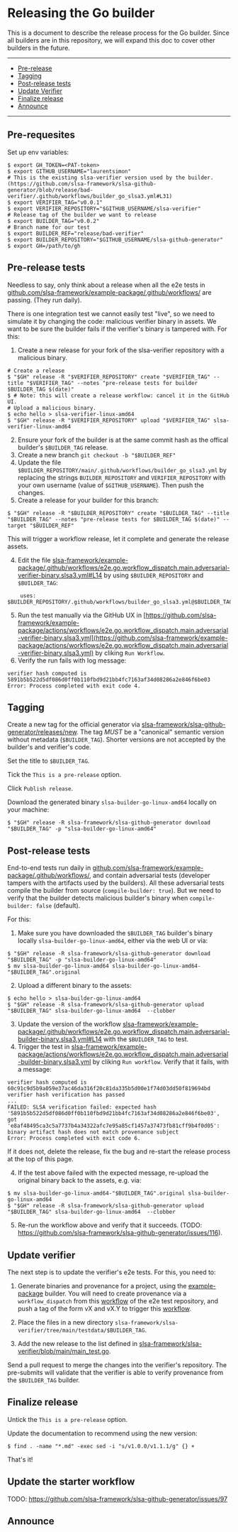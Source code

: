 # Releasing the Go builder

This is a  document to describe the release process for the Go builder. Since all builders are in this repository, we will expand this doc to cover other builders in the future.

---

- [Pre-release](#pre-release-tests)
- [Tagging](#tagging)
- [Post-release tests](#post-release-tests)
- [Update Verifier](#update-verifier)
- [Finalize release](#finalize-release)
- [Announce](#announce)

---

## Pre-requesites

Set up env variables:
```
$ export GH_TOKEN=<PAT-token>
$ export GITHUB_USERNAME="laurentsimon"
# This is the existing slsa-verifier version used by the builder. (https://github.com/slsa-framework/slsa-github-generator/blob/release/bad-verifier/.github/workflows/builder_go_slsa3.yml#L31)
$ export VERIFIER_TAG="v0.0.1" 
$ export VERIFIER_REPOSITORY="$GITHUB_USERNAME/slsa-verifier"
# Release tag of the builder we want to release
$ export BUILDER_TAG="v0.0.2" 
# Branch name for our test
$ export BUILDER_REF="release/bad-verifier"
$ export BUILDER_REPOSITORY="$GITHUB_USERNAME/slsa-github-generator"
$ export GH=/path/to/gh
```

## Pre-release tests

Needless to say, only think about a release when all the e2e tests in [github.com/slsa-framework/example-package/.github/workflows/](github.com/slsa-framework/example-package/.github/workflows/) are passing. (They run daily).

There is one integration test we cannot easily test "live", so we need to simulate it by changing the code: malicious verifier binary in assets. We want to be sure the builder fails if the verifier's binary is tampered with. For this:

1. Create a new release for your fork of the slsa-verifier repository with a malicious binary. 
```
# Create a release
$ "$GH" release -R "$VERIFIER_REPOSITORY" create "$VERIFIER_TAG" --title "$VERIFIER_TAG" --notes "pre-release tests for builder $BUILDER_TAG $(date)"
$ # Note: this will create a release workflow: cancel it in the GitHub UI.
# Upload a malicious binary.
$ echo hello > slsa-verifier-linux-amd64
$ "$GH" release -R "$VERIFIER_REPOSITORY" upload "$VERIFIER_TAG" slsa-verifier-linux-amd64
```
2. Ensure your fork of the builder is at the same commit hash as the offical builder's `$BUILDER_TAG` release.
3. Create a new branch `git checkout -b "$BUILDER_REF"`
4. Update the file `$BUILDER_REPOSITORY/main/.github/workflows/builder_go_slsa3.yml` by replacing the strings `BUILDER_REPOSITORY` and `VERIFIER_REPOSITORY` with your own username (value of `$GITHUB_USERNAME`). Then push the changes.
3. Create a release for your builder for this branch:
```
$ "$GH" release -R "$BUILDER_REPOSITORY" create "$BUILDER_TAG" --title "$BUILDER_TAG" --notes "pre-release tests for $BUILDER_TAG $(date)" --target "$BUILDER_REF"
```
This will trigger a workflow release, let it complete and generate the release assets.

4. Edit the file [slsa-framework/example-package/.github/workflows/e2e.go.workflow_dispatch.main.adversarial-verifier-binary.slsa3.yml#L14](https://github.com/slsa-framework/example-package/blob/main/.github/workflows/e2e.go.workflow_dispatch.main.adversarial-verifier-binary.slsa3.yml#L14) by using `$BUILDER_REPOSITORY` and `$BUILDER_TAG`:
```
    uses: $BUILDER_REPOSITORY/.github/workflows/builder_go_slsa3.yml@$BUILDER_TAG
```
5. Run the test manually via the GitHub UX in [https://github.com/slsa-framework/example-package/actions/workflows/e2e.go.workflow_dispatch.main.adversarial-verifier-binary.slsa3.yml](https://github.com/slsa-framework/example-package/actions/workflows/e2e.go.workflow_dispatch.main.adversarial-verifier-binary.slsa3.yml) by cliking `Run Workflow`.
6. Verify the run fails with log message:
```
verifier hash computed is 5891b5b522d5df086d0ff0b110fbd9d21bb4fc7163af34d08286a2e846f6be03
Error: Process completed with exit code 4.
```

## Tagging

Create a new tag for the official generator via [slsa-framework/slsa-github-generator/releases/new](https://github.com/slsa-framework/slsa-github-generator/releases/new). 
The tag *MUST* be a "canonical" semantic version without metadata (`$BUILDER_TAG`). Shorter versions are not accepted by the builder's and verifier's code. 

Set the title to `$BUILDER_TAG`.

Tick the `This is a pre-release` option.

Click `Publish release`.

Download the generated binary `slsa-builder-go-linux-amd64` locally on your machine:
```
$ "$GH" release -R slsa-framework/slsa-github-generator download "$BUILDER_TAG" -p "slsa-builder-go-linux-amd64"
```

## Post-release tests

End-to-end tests run daily in [github.com/slsa-framework/example-package/.github/workflows/](github.com/slsa-framework/example-package/.github/workflows/), and contain adversarial tests (developer tampers with the artifacts used by the builders). All these adversarial tests compile the builder from source (`compile-builder: true`). But we need to verify that the builder detects malicious builder's binary when `compile-builder: false` (default).

For this:
1. Make sure you have downloaded the `$BUILDER_TAG` builder's binary locally `slsa-builder-go-linux-amd64`, either via the web UI or via:
```
$ "$GH" release -R slsa-framework/slsa-github-generator download "$BUILDER_TAG" -p "slsa-builder-go-linux-amd64"
$ mv slsa-builder-go-linux-amd64 slsa-builder-go-linux-amd64-"$BUILDER_TAG".original
```
2. Upload a different binary to the assets:
```
$ echo hello > slsa-builder-go-linux-amd64
$ "$GH" release -R slsa-framework/slsa-github-generator upload "$BUILDER_TAG" slsa-builder-go-linux-amd64  --clobber
```
3. Update the version of the workflow [slsa-framework/example-package/.github/workflows/e2e.go.workflow_dispatch.main.adversarial-builder-binary.slsa3.yml#L14](https://github.com/slsa-framework/example-package/blob/main/.github/workflows/e2e.go.workflow_dispatch.main.adversarial-builder-binary.slsa3.yml#L14) with the `$BUILDER_TAG` to test.
4. Trigger the test in [slsa-framework/example-package/actions/workflows/e2e.go.workflow_dispatch.main.adversarial-builder-binary.slsa3.yml](https://github.com/slsa-framework/example-package/actions/workflows/e2e.go.workflow_dispatch.main.adversarial-builder-binary.slsa3.yml) by cliking `Run workflow`. Verify that it fails, with a message:
```
verifier hash computed is 60c91c9d5b9a059e37ac46da316f20c81da335b5d00e1f74d03dd50f819694bd
verifier hash verification has passed
...
FAILED: SLSA verification failed: expected hash '5891b5b522d5df086d0ff0b110fbd9d21bb4fc7163af34d08286a2e846f6be03', got 'e8af48495ca3c5a7737b4a34322afc7e95a85cf1457a37473fb81cff9b4f0d05': binary artifact hash does not match provenance subject
Error: Process completed with exit code 6.
```

If it does not, delete the release, fix the bug and re-start the release process at the top of this page.

4. If the test above failed with the expected message, re-upload the original binary back to the assets, e.g. via:
```
$ mv slsa-builder-go-linux-amd64-"$BUILDER_TAG".original slsa-builder-go-linux-amd64
$ "$GH" release -R slsa-framework/slsa-github-generator upload "$BUILDER_TAG" slsa-builder-go-linux-amd64  --clobber
```

5. Re-run the workflow above and verify that it succeeds. (TODO: https://github.com/slsa-framework/slsa-github-generator/issues/116).

## Update verifier

The next step is to update the verifier's e2e tests. For this, you need to:

1. Generate binaries and provenance for a project, using the [example-package](https://github.com/slsa-framework/example-package) builder. You will need to create provenance via a `workflow_dispatch` from this [workflow](https://github.com/slsa-framework/example-package/blob/main/.github/workflows/e2e.go.workflow_dispatch.main.config-noldflags.slsa3.yml) of the e2e test repository, and push a tag of the form vX and vX.Y to trigger this [workflow](https://github.com/slsa-framework/example-package/blob/main/.github/workflows/e2e.go.tag.main.config-ldflags-assets.major.slsa3.yml).

2. Place the files in a new directory `slsa-framework/slsa-verifier/tree/main/testdata/$BUILDER_TAG`.

3. Add the new release to the list defined in [slsa-framework/slsa-verifier/blob/main/main_test.go](https://github.com/slsa-framework/slsa-verifier/blob/main/main_test.go).

Send a pull request to merge the changes into the verifier's repository. The pre-submits will validate that the verifier is able to verify provenance from the `$BUILDER_TAG` builder.

## Finalize release

Untick the `This is a pre-release` option. 

Update the documentation to recommend using the new version:

```shell
$ find . -name "*.md" -exec sed -i "s/v1.0.0/v1.1.1/g" {} +
```

That's it!

## Update the starter workflow

TODO: https://github.com/slsa-framework/slsa-github-generator/issues/97

## Announce

<!-- TODO(release): Provide details -->

